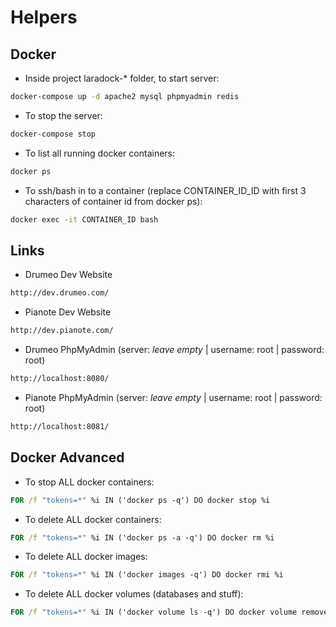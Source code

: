 # Helpers

## Docker

- Inside project laradock-* folder, to start server:
```cmd
docker-compose up -d apache2 mysql phpmyadmin redis
```

- To stop the server:
```cmd
docker-compose stop
```

- To list all running docker containers:
```cmd
docker ps
```

- To ssh/bash in to a container (replace CONTAINER_ID_ID with first 3 characters of container id from docker ps):
```cmd
docker exec -it CONTAINER_ID bash
```

## Links

- Drumeo Dev Website
```html
http://dev.drumeo.com/
```

- Pianote Dev Website
```html
http://dev.pianote.com/
```

- Drumeo PhpMyAdmin (server: *leave empty* | username: root | password: root)
```html
http://localhost:8080/
```

- Pianote PhpMyAdmin (server: *leave empty* | username: root | password: root)
```html
http://localhost:8081/
```

## Docker Advanced

- To stop ALL docker containers:
```cmd
FOR /f "tokens=*" %i IN ('docker ps -q') DO docker stop %i
```

- To delete ALL docker containers:
```cmd
FOR /f "tokens=*" %i IN ('docker ps -a -q') DO docker rm %i
```

- To delete ALL docker images:
```cmd
FOR /f "tokens=*" %i IN ('docker images -q') DO docker rmi %i
```

- To delete ALL docker volumes (databases and stuff):
```cmd
FOR /f "tokens=*" %i IN ('docker volume ls -q') DO docker volume remove %i
```